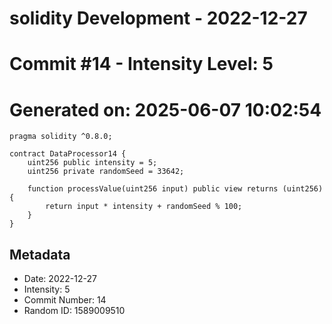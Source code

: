 ﻿# solidity Development - 2022-12-27
# Commit #14 - Intensity Level: 5
# Generated on: 2025-06-07 10:02:54
```solidity
pragma solidity ^0.8.0;

contract DataProcessor14 {
    uint256 public intensity = 5;
    uint256 private randomSeed = 33642;

    function processValue(uint256 input) public view returns (uint256) {
        return input * intensity + randomSeed % 100;
    }
}
```
## Metadata
- Date: 2022-12-27
- Intensity: 5
- Commit Number: 14
- Random ID: 1589009510
